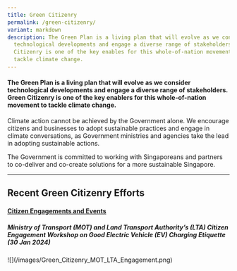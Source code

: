 ```yaml
---
title: Green Citizenry
permalink: /green-citizenry/
variant: markdown
description: The Green Plan is a living plan that will evolve as we consider
  technological developments and engage a diverse range of stakeholders. Green
  Citizenry is one of the key enables for this whole-of-nation movement to
  tackle climate change.
---
```

<h4>The Green Plan is a living plan that will evolve as we consider technological developments and engage a diverse range of stakeholders. <strong>Green Citizenry</strong> is one of the key enablers for this whole-of-nation movement to tackle climate change.</h4>
<p></p>
<p>Climate action cannot be achieved by the Government alone. We encourage
citizens and businesses to adopt sustainable practices and engage in climate
conversations, as Government ministries and agencies take the lead in adopting
sustainable actions.</p>
The Government is committed to working with Singaporeans and partners
to co-deliver and co-create solutions for a more sustainable Singapore.
<p></p><hr>
<h2>Recent Green Citizenry Efforts</h2>
<h4><u>Citizen Engagements and Events</u></h4>
<h5>Ministry of Transport (MOT) and Land Transport Authority’s (LTA) Citizen
Engagement Workshop on Good Electric Vehicle (EV) Charging Etiquette (30
Jan 2024)</h5>
![](/images/Green_Citizenry_MOT_LTA_Engagement.png)
<p></p>